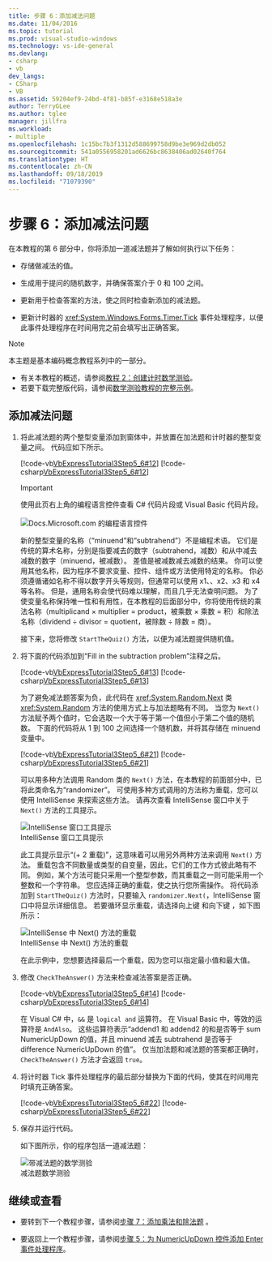 ```yaml
---
title: 步骤 6：添加减法问题
ms.date: 11/04/2016
ms.topic: tutorial
ms.prod: visual-studio-windows
ms.technology: vs-ide-general
ms.devlang:
- csharp
- vb
dev_langs:
- CSharp
- VB
ms.assetid: 59204ef9-24bd-4f81-b85f-e3168e518a3e
author: TerryGLee
ms.author: tglee
manager: jillfra
ms.workload:
- multiple
ms.openlocfilehash: 1c15bc7b3f1312d588699758d9be3e969d2db052
ms.sourcegitcommit: 541a0556958201ad6626bc8638406ad02640f764
ms.translationtype: HT
ms.contentlocale: zh-CN
ms.lasthandoff: 09/18/2019
ms.locfileid: "71079390"
---
```

# <a name="step-6-add-a-subtraction-problem"></a>步骤 6：添加减法问题
在本教程的第 6 部分中，你将添加一道减法题并了解如何执行以下任务：

- 存储做减法的值。

- 生成用于提问的随机数字，并确保答案介于 0 和 100 之间。

- 更新用于检查答案的方法，使之同时检查新添加的减法题。

- 更新计时器的 <xref:System.Windows.Forms.Timer.Tick> 事件处理程序，以便此事件处理程序在时间用完之前会填写出正确答案。

> [!NOTE]
> 本主题是基本编码概念教程系列中的一部分。
> - 有关本教程的概述，请参阅[教程 2：创建计时数学测验](../ide/tutorial-2-create-a-timed-math-quiz.md)。
> - 若要下载完整版代码，请参阅[数学测验教程的完整示例](https://code.msdn.microsoft.com/Complete-Math-Quiz-8581813c)。

## <a name="to-add-a-subtraction-problem"></a>添加减法问题

1. 将此减法题的两个整型变量添加到窗体中，并放置在加法题和计时器的整型变量之间。 代码应如下所示。

     [!code-vb[VbExpressTutorial3Step5_6#12](../ide/codesnippet/VisualBasic/step-6-add-a-subtraction-problem_1.vb)]
     [!code-csharp[VbExpressTutorial3Step5_6#12](../ide/codesnippet/CSharp/step-6-add-a-subtraction-problem_1.cs)]

     > [!IMPORTANT]
     > 使用此页右上角的编程语言控件查看 C# 代码片段或 Visual Basic 代码片段。<br><br>![Docs.Microsoft.com 的编程语言控件](../ide/media/docs-programming-language-control.png)

     新的整型变量的名称（“minuend”和“subtrahend”）不是编程术语。   它们是传统的算术名称，分别是指要减去的数字（subtrahend，减数）和从中减去减数的数字（minuend，被减数）。 差值是被减数减去减数的结果。 你可以使用其他名称，因为程序不要求变量、控件、组件或方法使用特定的名称。 你必须遵循诸如名称不得以数字开头等规则，但通常可以使用 x1、、x2、x3 和 x4 等名称。 但是，通用名称会使代码难以理解，而且几乎无法查明问题。 为了使变量名称保持唯一性和有用性，在本教程的后面部分中，你将使用传统的乘法名称（multiplicand × multiplier = product，被乘数 × 乘数 = 积）和除法名称（dividend ÷ divisor = quotient，被除数 ÷ 除数 = 商）。

     接下来，您将修改 `StartTheQuiz()` 方法，以便为减法题提供随机值。

2. 将下面的代码添加到“Fill in the subtraction problem”注释之后。

     [!code-vb[VbExpressTutorial3Step5_6#13](../ide/codesnippet/VisualBasic/step-6-add-a-subtraction-problem_2.vb)]
     [!code-csharp[VbExpressTutorial3Step5_6#13](../ide/codesnippet/CSharp/step-6-add-a-subtraction-problem_2.cs)]

     为了避免减法题答案为负，此代码在 <xref:System.Random.Next> 类 <xref:System.Random> 方法的使用方式上与加法题略有不同。 当您为 `Next()` 方法赋予两个值时，它会选取一个大于等于第一个值但小于第二个值的随机数。 下面的代码将从 1 到 100 之间选择一个随机数，并将其存储在 minuend 变量中。

     [!code-vb[VbExpressTutorial3Step5_6#21](../ide/codesnippet/VisualBasic/step-6-add-a-subtraction-problem_3.vb)]
     [!code-csharp[VbExpressTutorial3Step5_6#21](../ide/codesnippet/CSharp/step-6-add-a-subtraction-problem_3.cs)]

     可以用多种方法调用 Random 类的 `Next()` 方法，在本教程的前面部分中，已将此类命名为“randomizer”。 可使用多种方式调用的方法称为重载，您可以使用 IntelliSense 来探索这些方法。 请再次查看 IntelliSense 窗口中关于 `Next()` 方法的工具提示。

     ![IntelliSense 窗口工具提示](../ide/media/express_overloads.png)<br/>
IntelliSense 窗口工具提示 

     此工具提示显示“(+ 2 重载)”，这意味着可以用另外两种方法来调用 `Next()` 方法。  重载包含不同数量或类型的自变量，因此，它们的工作方式彼此略有不同。 例如，某个方法可能只采用一个整型参数，而其重载之一则可能采用一个整数和一个字符串。 您应选择正确的重载，使之执行您所需操作。 将代码添加到 `StartTheQuiz()` 方法时，只要输入 `randomizer.Next(`，IntelliSense 窗口中将显示详细信息。 若要循环显示重载，请选择向上键  和向下键  ，如下图所示：

     ![IntelliSense 中 Next&#40;&#41; 方法的重载](../ide/media/express_nextoverload.png)<br/>
IntelliSense 中 Next() 方法的重载    

     在此示例中，您想要选择最后一个重载，因为您可以指定最小值和最大值。

3. 修改 `CheckTheAnswer()` 方法来检查减法答案是否正确。

     [!code-vb[VbExpressTutorial3Step5_6#14](../ide/codesnippet/VisualBasic/step-6-add-a-subtraction-problem_4.vb)]
     [!code-csharp[VbExpressTutorial3Step5_6#14](../ide/codesnippet/CSharp/step-6-add-a-subtraction-problem_4.cs)]

     在 Visual C# 中，`&&` 是 `logical and` 运算符。 在 Visual Basic 中，等效的运算符是 `AndAlso`。 这些运算符表示“addend1 和 addend2 的和是否等于 sum NumericUpDown 的值，并且 minuend 减去 subtrahend 是否等于 difference NumericUpDown 的值”。 仅当加法题和减法题的答案都正确时，`CheckTheAnswer()` 方法才会返回 `true`。

4. 将计时器 Tick 事件处理程序的最后部分替换为下面的代码，使其在时间用完时填充正确答案。

     [!code-vb[VbExpressTutorial3Step5_6#22](../ide/codesnippet/VisualBasic/step-6-add-a-subtraction-problem_5.vb)]
     [!code-csharp[VbExpressTutorial3Step5_6#22](../ide/codesnippet/CSharp/step-6-add-a-subtraction-problem_5.cs)]

5. 保存并运行代码。

     如下图所示，你的程序包括一道减法题：

     ![带减法题的数学测验](../ide/media/express_addsubtract.png)<br/>
减法题数学测验 

## <a name="to-continue-or-review"></a>继续或查看

- 要转到下一个教程步骤，请参阅[步骤 7：添加乘法和除法题](../ide/step-7-add-multiplication-and-division-problems.md)  。

- 要返回上一个教程步骤，请参阅[步骤 5：为 NumericUpDown 控件添加 Enter 事件处理程序](../ide/step-5-add-enter-event-handlers-for-the-numericupdown-controls.md)。
